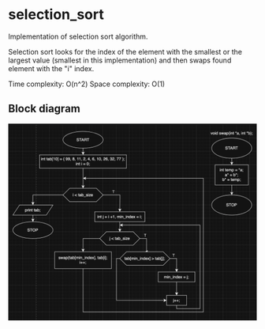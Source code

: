 # selection_sort

Implementation of selection sort algorithm.

Selection sort looks for the index of the element with the smallest or the largest value (smallest in this implementation) and then swaps found element with the "i" index.

Time complexity: O(n^2)
Space complexity: O(1)

## Block diagram

![selection_sort algorithm block diagram](../../images/selection_sort.png)
